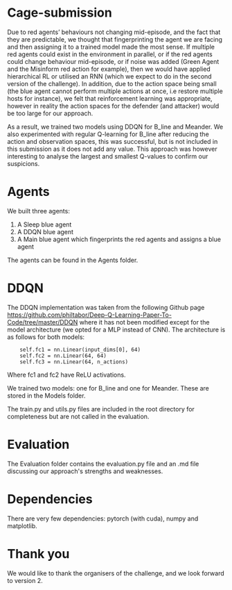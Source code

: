 # Cage-submission

Due to red agents’ behaviours not changing mid-episode, and the fact that they are predictable, we thought that fingerprinting the agent we are facing and then assigning it to a trained model made the most sense. If multiple red agents could exist in the environment in parallel, or if the red agents could change behaviour mid-episode, or if noise was added (Green Agent and the Misinform red action for example), then we would have applied hierarchical RL or utilised an RNN (which we expect to do in the second version of the challenge).
In addition, due to the action space being small (the blue agent cannot perform multiple actions at once, i.e restore multiple hosts for instance), we felt that reinforcement learning was appropriate, however in reality the action spaces for the defender (and attacker) would be too large for our approach.

As a result, we trained two models using DDQN for B_line and Meander. We also experimented with regular Q-learning for B_line after reducing the action and observation spaces, this was successful, but is not included in this submission as it does not add any value. This approach was however interesting to analyse the largest and smallest Q-values to confirm our suspicions.

# Agents

We built three agents:
1. A Sleep blue agent 
2. A DDQN blue agent
3. A Main blue agent which fingerprints the red agents and assigns a blue agent

The agents can be found in the Agents folder.

# DDQN

The DDQN implementation was taken from the following Github page https://github.com/philtabor/Deep-Q-Learning-Paper-To-Code/tree/master/DDQN where it has not been modified except for the model architecture (we opted for a MLP instead of CNN). The architecture is as follows for both models:

        self.fc1 = nn.Linear(input_dims[0], 64)
        self.fc2 = nn.Linear(64, 64)
        self.fc3 = nn.Linear(64, n_actions)

Where fc1 and fc2 have ReLU activations.

We trained two models: one for B_line and one for Meander. These are stored in the Models folder.

The train.py and utils.py files are included in the root directory for completeness but are not called in the evaluation.

# Evaluation

The Evaluation folder contains the evaluation.py file and an .md file discussing our approach's strengths and weaknesses.

# Dependencies

There are very few dependencies: pytorch (with cuda), numpy and matplotlib.

# Thank you

We would like to thank the organisers of the challenge, and we look forward to version 2.
